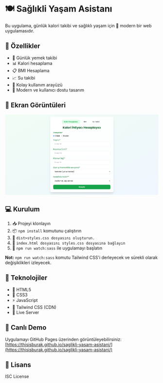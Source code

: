# 🍽️ Sağlıkli Yaşam Asistanı

Bu uygulama, günlük kalori takibi ve sağlıklı yaşam için 🎯 modern bir web uygulamasıdır.

## 🚀 Özellikler

- 📝 Günlük yemek takibi
- 📊 Kalori hesaplama
- 📋 BMI Hesaplama
- 📈 Su takibi
- 🔄 Kolay kullanım arayüzü
- 🎨 Modern ve kullanıcı dostu tasarım

## 📸 Ekran Görüntüleri

![Ana Sayfa](./screenshots/PC.png)

## 💻 Kurulum

1. 📥 Projeyi klonlayın
2. 📦 `npm install` komutunu çalıştırın
3. 🚀 `dist>styles.css dosyasını oluşturun.`
3. 🚀 `index.html dosyasını styles.css dosyasına bağlayın `
4. 🚀 `npm run watch:sass` ile uygulamayı başlatın

**Not:** `npm run watch:sass` komutu Tailwind CSS'i derleyecek ve sürekli olarak değişiklikleri izleyecek.

## 🔧 Teknolojiler

- 📝 HTML5
- 🎨 CSS3
- ⚡ JavaScript
- 🎨 Tailwind CSS (CDN)
- 🔄 Live Server

## 🔗 Canlı Demo

Uygulamayı GitHub Pages üzerinden görüntüleyebilirsiniz: [https://thisisburak.github.io/saglikli-yasam-asistani/](https://thisisburak.github.io/saglikli-yasam-asistani/)

## 📝 Lisans

ISC License
